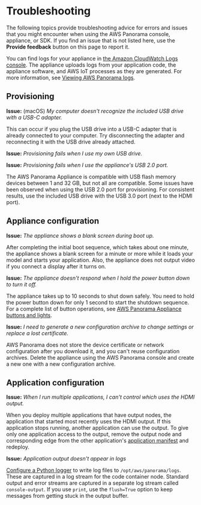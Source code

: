 # Troubleshooting<a name="panorama-troubleshooting"></a>

The following topics provide troubleshooting advice for errors and issues that you might encounter when using the AWS Panorama console, appliance, or SDK\. If you find an issue that is not listed here, use the **Provide feedback** button on this page to report it\.

You can find logs for your appliance in [the Amazon CloudWatch Logs console](https://console.aws.amazon.com/cloudwatch/home#logsV2:log-groups)\. The appliance uploads logs from your application code, the appliance software, and AWS IoT processes as they are generated\. For more information, see [Viewing AWS Panorama logs](monitoring-logging.md)\.

## Provisioning<a name="troubleshooting-provisioning"></a>

**Issue:** \(macOS\) *My computer doesn't recognize the included USB drive with a USB\-C adapter\.*

This can occur if you plug the USB drive into a USB\-C adapter that is already connected to your computer\. Try disconnecting the adapter and reconnecting it with the USB drive already attached\.

**Issue:** *Provisioning fails when I use my own USB drive\.*

**Issue:** *Provisioning fails when I use the appliance's USB 2\.0 port\.*

The AWS Panorama Appliance is compatible with USB flash memory devices between 1 and 32 GB, but not all are compatible\. Some issues have been observed when using the USB 2\.0 port for provisioning\. For consistent results, use the included USB drive with the USB 3\.0 port \(next to the HDMI port\)\.

## Appliance configuration<a name="troubleshooting-appliance"></a>

**Issue:** *The appliance shows a blank screen during boot up\.*

After completing the initial boot sequence, which takes about one minute, the appliance shows a blank screen for a minute or more while it loads your model and starts your application\. Also, the appliance does not output video if you connect a display after it turns on\.

**Issue:** *The appliance doesn't respond when I hold the power button down to turn it off\.*

The appliance takes up to 10 seconds to shut down safely\. You need to hold the power button down for only 1 second to start the shutdown sequence\. For a complete list of button operations, see [AWS Panorama Appliance buttons and lights](appliance-buttons.md)\.

**Issue:** *I need to generate a new configuration archive to change settings or replace a lost certificate\.*

AWS Panorama does not store the device certificate or network configuration after you download it, and you can't reuse configuration archives\. Delete the appliance using the AWS Panorama console and create a new one with a new configuration archive\.

## Application configuration<a name="troubleshooting-application"></a>

**Issue:** *When I run multiple applications, I can't control which uses the HDMI output\.*

When you deploy multiple applications that have output nodes, the application that started most recently uses the HDMI output\. If this application stops running, another application can use the output\. To give only one application access to the output, remove the output node and corresponding edge from the other application's [application manifest](applications-manifest.md) and redeploy\.

**Issue:** *Application output doesn't appear in logs*

[Configure a Python logger](monitoring-logging.md#monitoring-logging-configuration) to write log files to `/opt/aws/panorama/logs`\. These are captured in a log stream for the code container node\. Standard output and error streams are captured in a separate log stream called `console-output`\. If you use `print`, use the `flush=True` option to keep messages from getting stuck in the output buffer\.